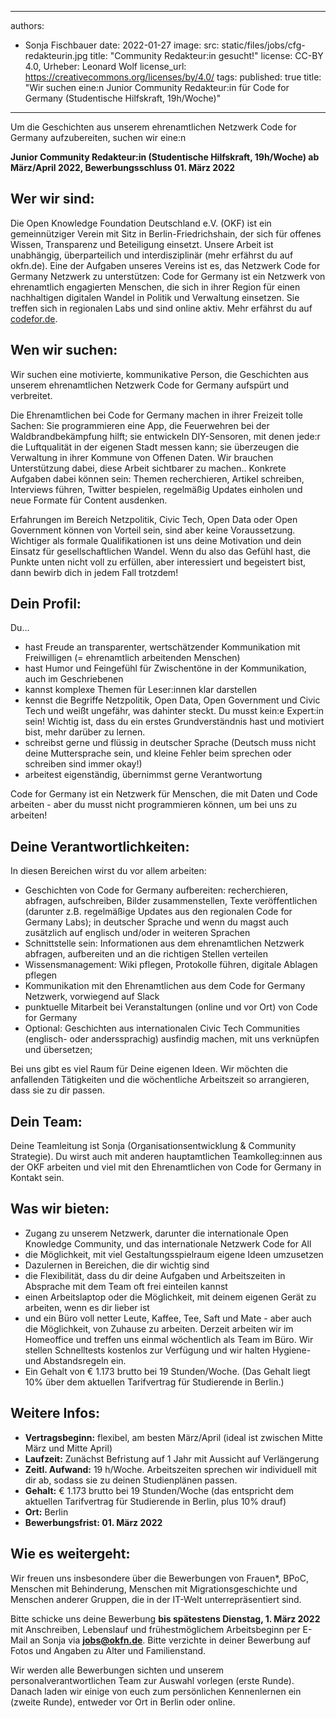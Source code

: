 

---
authors:
- Sonja Fischbauer
date: 2022-01-27
image:
  src: static/files/jobs/cfg-redakteurin.jpg
  title: "Community Redakteur:in gesucht!"
  license: CC-BY 4.0, Urheber: Leonard Wolf
  license_url: https://creativecommons.org/licenses/by/4.0/
tags:
published: true
title: "Wir suchen eine:n Junior Community Redakteur:in für Code for Germany (Studentische Hilfskraft, 19h/Woche)"
---

Um die Geschichten aus unserem ehrenamtlichen Netzwerk Code for Germany aufzubereiten, suchen wir eine:n 

**Junior Community Redakteur:in (Studentische Hilfskraft, 19h/Woche) ab März/April 2022, Bewerbungsschluss 01. März 2022** 

## Wer wir sind:
Die Open Knowledge Foundation Deutschland e.V. (OKF) ist ein gemeinnütziger Verein mit Sitz in Berlin-Friedrichshain, der sich für offenes Wissen, Transparenz und Beteiligung einsetzt. Unsere Arbeit ist unabhängig, überparteilich und interdisziplinär (mehr erfährst du auf okfn.de). Eine der Aufgaben unseres Vereins ist es, das Netzwerk Code for Germany Netzwerk zu unterstützen: Code for Germany ist ein Netzwerk von ehrenamtlich engagierten Menschen, die sich in ihrer Region für einen nachhaltigen digitalen Wandel in Politik und Verwaltung einsetzen. Sie treffen sich in regionalen Labs und sind online aktiv. Mehr erfährst du auf [codefor.de](https://codefor.de). 

## Wen wir suchen:
Wir suchen eine motivierte, kommunikative Person, die Geschichten aus unserem ehrenamtlichen Netzwerk Code for Germany aufspürt und verbreitet.
 
Die Ehrenamtlichen bei Code for Germany machen in ihrer Freizeit tolle Sachen: Sie programmieren eine App, die Feuerwehren bei der Waldbrandbekämpfung hilft; sie entwickeln DIY-Sensoren, mit denen jede:r die Luftqualität in der eigenen Stadt messen kann; sie überzeugen die Verwaltung in ihrer Kommune von Offenen Daten. Wir brauchen Unterstützung dabei, diese Arbeit sichtbarer zu machen..  Konkrete Aufgaben dabei können sein: Themen recherchieren, Artikel schreiben, Interviews führen, Twitter bespielen, regelmäßig Updates einholen und neue Formate für Content ausdenken. 

Erfahrungen im Bereich Netzpolitik, Civic Tech, Open Data oder Open Government können von Vorteil sein, sind aber keine Voraussetzung. Wichtiger als formale Qualifikationen ist uns deine Motivation und dein Einsatz für gesellschaftlichen Wandel. Wenn du also das Gefühl hast, die Punkte unten nicht voll  zu erfüllen, aber interessiert und begeistert bist, dann bewirb dich in jedem Fall trotzdem!

## Dein Profil:
Du…
* hast Freude an transparenter, wertschätzender Kommunikation mit Freiwilligen (= ehrenamtlich arbeitenden Menschen)
* hast Humor und Feingefühl für Zwischentöne in der Kommunikation, auch im Geschriebenen
* kannst komplexe Themen für Leser:innen klar darstellen
* kennst die Begriffe Netzpolitik, Open Data, Open Government und Civic Tech und weißt ungefähr, was dahinter steckt. Du musst kein:e Expert:in sein! Wichtig ist, dass du ein erstes Grundverständnis hast und motiviert bist, mehr darüber zu lernen.
* schreibst gerne und flüssig in deutscher Sprache (Deutsch muss nicht deine Muttersprache sein, und kleine Fehler beim sprechen oder schreiben sind immer okay!) 
* arbeitest eigenständig, übernimmst  gerne Verantwortung 

Code for Germany ist ein Netzwerk für Menschen, die mit Daten und Code arbeiten -  aber du musst nicht programmieren können, um bei uns zu arbeiten! 

## Deine Verantwortlichkeiten:
In diesen Bereichen wirst du vor allem arbeiten:
* Geschichten von Code for Germany aufbereiten: recherchieren, abfragen, aufschreiben, Bilder zusammenstellen, Texte veröffentlichen (darunter z.B. regelmäßige Updates aus den regionalen Code for Germany Labs); in deutscher Sprache und wenn du magst auch zusätzlich auf englisch und/oder in weiteren Sprachen
* Schnittstelle sein: Informationen aus dem ehrenamtlichen Netzwerk abfragen, aufbereiten und an die richtigen Stellen verteilen
* Wissensmanagement: Wiki pflegen, Protokolle führen, digitale Ablagen pflegen
* Kommunikation mit den Ehrenamtlichen aus dem Code for Germany Netzwerk, vorwiegend auf Slack
* punktuelle Mitarbeit bei Veranstaltungen (online und vor Ort) von Code for Germany 
* Optional: Geschichten aus internationalen Civic Tech Communities (englisch- oder anderssprachig)  ausfindig machen, mit uns verknüpfen und übersetzen; 

Bei uns gibt es viel Raum für Deine eigenen Ideen. Wir möchten die anfallenden Tätigkeiten und die wöchentliche Arbeitszeit so arrangieren, dass sie zu dir passen. 

## Dein Team:
Deine Teamleitung ist Sonja (Organisationsentwicklung & Community Strategie). 
Du wirst auch mit anderen hauptamtlichen Teamkolleg:innen aus der OKF arbeiten und viel mit den Ehrenamtlichen von Code for Germany in Kontakt sein. 

## Was wir bieten:
* Zugang zu unserem Netzwerk, darunter die internationale Open Knowledge Community, und das internationale Netzwerk Code for All
* die Möglichkeit, mit viel Gestaltungsspielraum eigene Ideen umzusetzen
* Dazulernen in Bereichen, die dir wichtig sind
* die Flexibilität, dass du dir deine Aufgaben und Arbeitszeiten in Absprache mit dem Team oft frei einteilen kannst
* einen Arbeitslaptop oder die Möglichkeit, mit deinem eigenen Gerät zu arbeiten, wenn es dir lieber ist
* und ein Büro voll netter Leute, Kaffee, Tee, Saft und Mate - aber auch die Möglichkeit, von Zuhause zu arbeiten. Derzeit arbeiten wir im Homeoffice und treffen uns einmal wöchentlich als Team im Büro. Wir stellen Schnelltests kostenlos zur Verfügung und wir halten Hygiene- und Abstandsregeln ein.
* Ein Gehalt von € 1.173 brutto bei 19 Stunden/Woche. (Das Gehalt liegt 10% über dem aktuellen Tarifvertrag für Studierende in Berlin.) 

## Weitere Infos:
* **Vertragsbeginn:** flexibel, am besten März/April (ideal ist zwischen Mitte März und Mitte April)
* **Laufzeit:** Zunächst Befristung auf 1 Jahr mit Aussicht auf Verlängerung
* **Zeitl. Aufwand:** 19 h/Woche. Arbeitszeiten sprechen wir individuell mit dir ab, sodass sie zu deinen Studienplänen passen.
* **Gehalt:** € 1.173 brutto bei 19 Stunden/Woche (das entspricht dem aktuellen Tarifvertrag für Studierende in Berlin, plus 10% drauf)
* **Ort:** Berlin
* **Bewerbungsfrist: 01. März 2022**

## Wie es weitergeht:
Wir freuen uns insbesondere über die Bewerbungen von Frauen*, BPoC, Menschen mit Behinderung, Menschen mit Migrationsgeschichte und Menschen anderer Gruppen, die in der IT-Welt unterrepräsentiert sind. 

Bitte schicke uns deine Bewerbung **bis spätestens Dienstag, 1. März 2022** mit Anschreiben, Lebenslauf und frühestmöglichem Arbeitsbeginn per E-Mail an Sonja via **jobs@okfn.de**. 
Bitte verzichte in deiner Bewerbung auf Fotos und Angaben zu Alter und Familienstand. 

Wir werden alle Bewerbungen sichten und unserem personalverantwortlichen Team zur Auswahl vorlegen (erste Runde). Danach laden wir einige von euch zum persönlichen Kennenlernen ein (zweite Runde), entweder vor Ort in Berlin oder online. 
